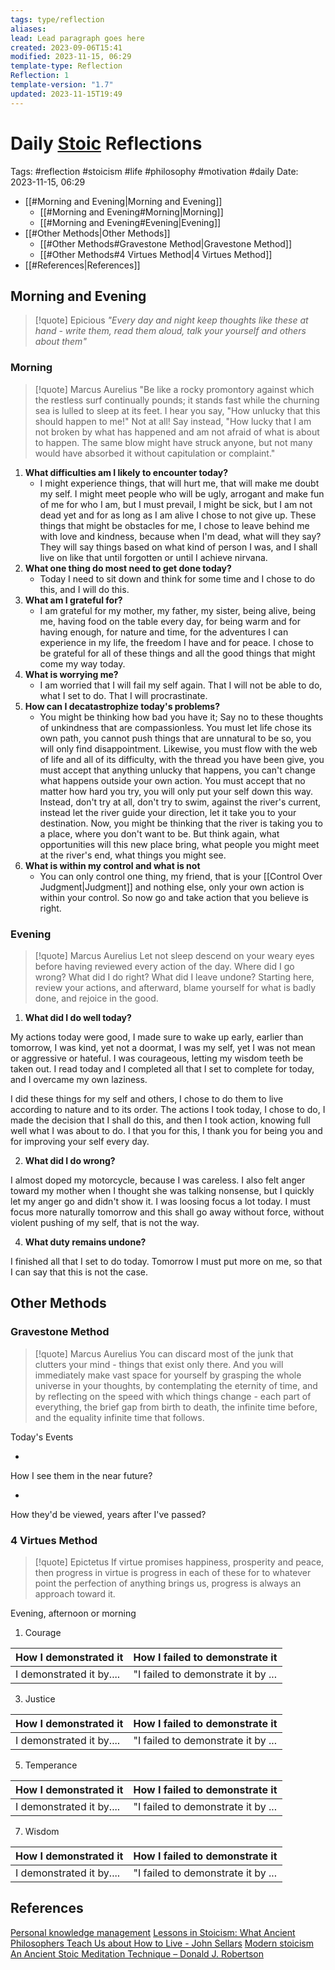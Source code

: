 ```yaml
---
tags: type/reflection
aliases: 
lead: Lead paragraph goes here
created: 2023-09-06T15:41
modified: 2023-11-15, 06:29
template-type: Reflection
Reflection: 1
template-version: "1.7"
updated: 2023-11-15T19:49
---
```



# Daily [Stoic](../SLIP-BOX/Stoicism.md) Reflections

Tags:  #reflection #stoicism #life #philosophy #motivation #daily 
Date: 2023-11-15, 06:29

- [[#Morning and Evening|Morning and Evening]]
	- [[#Morning and Evening#Morning|Morning]]
	- [[#Morning and Evening#Evening|Evening]]
- [[#Other Methods|Other Methods]]
	- [[#Other Methods#Gravestone Method|Gravestone Method]]
	- [[#Other Methods#4 Virtues Method|4 Virtues Method]]
- [[#References|References]]


## Morning and Evening

> [!quote] Epicious 
> _"Every day and night keep thoughts like these at hand - write them, read them aloud, talk your yourself and others about them"_

### Morning

> [!quote] Marcus Aurelius
> "Be like a rocky promontory against which the restless surf continually pounds; it stands fast while the churning sea is lulled to sleep at its feet. I hear you say, "How unlucky that this should happen to me!" Not at all! Say instead, "How lucky that I am not broken by what has happened and am not afraid of what is about to happen. The same blow might have struck anyone, but not many would have absorbed it without capitulation or complaint."

1. **What difficulties am I likely to encounter today?**
	- I might experience things, that will hurt me, that will make me doubt my self. I might meet people who will be ugly, arrogant and make fun of me for who I am, but I must prevail, I might be sick, but I am not dead yet and for as long as I am alive I chose to not give up. These things that might be obstacles for me, I chose to leave behind me with love and kindness, because when I'm dead, what will they say? They will say things based on what kind of person I was, and I shall live on like that until forgotten or until I achieve nirvana.  
1. **What one thing do most need to get done today?**
	- Today I need to sit down and think for some time and I chose to do this, and I will do this.
2. **What am I grateful for?**
	- I am grateful for my mother, my father, my sister, being alive, being me, having food on the table every day, for being warm and for having enough, for nature and time, for the adventures I can experience in my life, the freedom I have and for peace. I chose to be grateful for all of these things and all the good things that might come my way today.
3. **What is worrying me?**
	- I am worried that I will fail my self again. That I will not be able to do, what I set to do. That I will procrastinate.  
4. **How can I decatastrophize today's problems?**
	- You might be thinking how bad you have it; Say no to these thoughts of unkindness that are compassionless. You must let life chose its own path, you cannot push things that are unnatural to be so, you will only find disappointment. Likewise, you must flow with the web of life and all of its difficulty, with the thread you have been give, you must accept that anything unlucky that happens, you can't change what happens outside your own action. You must accept that no matter how hard you try, you will only put your self down this way. Instead, don't try at all, don't try to swim, against the river's current, instead let the river guide your direction, let it take you to your destination. Now, you might be thinking that the river is taking you to a place, where you don't want to be. But think again, what opportunities will this new place bring, what people you might meet at the river's end, what things you might see.  
5. **What is within my control and what is not**
	- You can only control one thing, my friend, that is your [[Control Over Judgment|Judgment]] and nothing else, only your own action is within your control. So now go and take action that you believe is right. 

### Evening

> [!quote] Marcus Aurelius
> Let not sleep descend on your weary eyes before having reviewed every action of the day. Where did I go wrong? What did I do right? What did I leave undone? Starting here, review your actions, and afterward, blame yourself for what is badly done, and rejoice in the good.

1. **What did I do well today?**

My actions today were good, I made sure to wake up early, earlier than tomorrow, I was kind, yet not a doormat, I was my self, yet I was not mean or aggressive or hateful. I was courageous, letting my wisdom teeth be taken out. I read today and I completed all that I set to complete for today, and I overcame my own laziness. 

I did these things for my self and others, I chose to do them to live according to nature and to its order. The actions I took today, I chose to do, I made the decision that I shall do this, and then I took action, knowing full well what I was about to do. I that you for this, I thank you for being you and for improving your self every day.  

2. **What did I do wrong?**

I almost doped my motorcycle, because I was careless. I also felt anger toward my mother when I thought she was talking nonsense, but I quickly let my anger go and didn't show it. I was loosing focus a lot today. I must focus more naturally tomorrow and this shall go away without force, without violent pushing of my self, that is not the way.   

4. **What duty remains undone?**

I finished all that I set to do today. Tomorrow I must put more on me, so that I can say that this is not the case. 

## Other Methods

### Gravestone Method

> [!quote] Marcus Aurelius
> You can discard most of the junk that clutters your mind - things that exist only there. And you will immediately make vast space for yourself by grasping the whole universe in your thoughts, by contemplating the eternity of time, and by reflecting on the speed with which things change - each part of everything, the brief gap from birth to death, the infinite time before, and the equality infinite time that follows. 

Today's Events 

-

How I see them in the near future? 

-

How they'd be viewed, years after I've passed?

### 4 Virtues Method

> [!quote] Epictetus 
> If virtue promises happiness, prosperity and peace, then progress in virtue is progress in each of these for to whatever point the perfection of anything brings us, progress is always an approach toward it.

Evening, afternoon or morning

1. Courage 

| How I demonstrated it  | How I failed to demonstrate it |
| ------------------- | ---------------- |
| I demonstrated it by....                 | "I failed to demonstrate it by ...              |

3. Justice

| How I demonstrated it  | How I failed to demonstrate it |
| ------------------- | ---------------- |
| I demonstrated it by....                 | "I failed to demonstrate it by ...             

5. Temperance

| How I demonstrated it  | How I failed to demonstrate it |
| ------------------- | ---------------- |
| I demonstrated it by....                 | "I failed to demonstrate it by ...             

7. Wisdom

| How I demonstrated it  | How I failed to demonstrate it |
| ------------------- | ---------------- |
| I demonstrated it by....                 | "I failed to demonstrate it by ...             

## References

[Personal knowledge management](Personal%20knowledge%20management.md)
[Lessons in Stoicism: What Ancient Philosophers Teach Us about How to Live - John Sellars](https://books.google.cz/books/about/Lessons_in_Stoicism.html?id=ky84zQEACAAJ&redir_esc=y)
[Modern stoicism](https://modernstoicism.com/)
[An Ancient Stoic Meditation Technique – Donald J. Robertson](https://donaldrobertson.name/2017/03/22/an-ancient-stoic-meditation-technique/)


